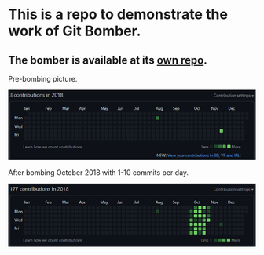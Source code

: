 # This is a repo to demonstrate the work of Git Bomber.
## The bomber is available at its [own repo](https://github.com/Bwca/app__git-bomber).

Pre-bombing picture.

![image](images/pre-bombing.png)

After bombing October 2018 with 1-10 commits per day.

![image](images/post-bombing.png)